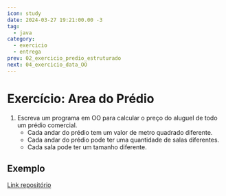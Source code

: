 ```yaml
---
icon: study
date: 2024-03-27 19:21:00.00 -3
tag:
  - java
category:
  - exercicio
  - entrega
prev: 02_exercicio_predio_estruturado
next: 04_exercicio_data_OO
---
```


# Exercício: Area do Prédio


1. Escreva um programa em OO para calcular o preço do aluguel de todo um prédio comercial. 
    - Cada andar do prédio tem um valor de metro quadrado diferente. 
    - Cada andar do prédio pode ter uma quantidade de salas diferentes.
    - Cada sala pode ter um tamanho diferente.

## Exemplo

[Link repositório](https://github.com/20241-ifba-saj-ads-poo/javafx-predio)
